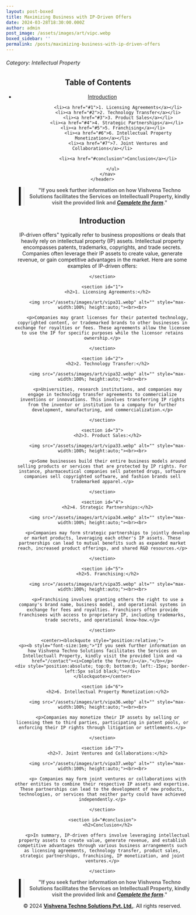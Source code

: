 ```yaml
---
layout: post-boxed
title: Maximizing Business with IP-Driven Offers
date: 2024-03-28T18:30:00.000Z
author: admin
post_image: /assets/images/art/vipc.webp
boxed_sidebar: ''
permalink: /posts/maximizing-business-with-ip-driven-offers
---
```


###### Category: Intellectual Property

<html lang="en">
<head>
    <meta charset="UTF-8">
    <meta name="viewport" content="width=device-width, initial-scale=1.0">
    <title><h1>Maximizing Business with IP-Driven Offers</h1></title>
    <meta name="description" content="Discover how companies harness intellectual property assets to create value, generate revenue, and gain competitive advantages. Learn about licensing, technology transfer, product sales, partnerships, and more.">
</head>
<body>
   <header>
	<h2>Table of Contents</h2>
       <nav>
			<ul>
				<li><a href="#introduction">Introduction</a></li>

```
			<li><a href="#1">1. Licensing Agreements</a></li>
			<li><a href="#2">2. Technology Transfer</a></li>
			<li><a href="#3">3. Product Sales</a></li>
			<li><a href="#4">4. Strategic Partnerships</a></li>	
			<li><a href="#5">5. Franchising</a></li>	
			<li><a href="#6">6. Intellectual Property Monetization</a></li>
			<li><a href="#7">7. Joint Ventures and Collaborations</a></li>
			
			<li><a href="#conclusion">Conclusion</a></li>

		</ul>
	</nav>
</header>
```

<center><blockquote style="position:relative;">
<p><b style="font-size:1em;">"If you seek further information on how Vishvena Techno Solutions facilitates the Services on Intellectuall Property, kindly visit the provided link and <a href="/contact"><i>Complete the form</i></a>."</b></p>
<div style="position:absolute; top:0; bottom:0; left:-15px; border-left:5px solid black;"></div>
</blockquote></center>

<article>
    <section id="introduction">
        <h2>Introduction</h2>
        <p>IP-driven offers" typically refer to business propositions or deals that heavily rely on intellectual property (IP) assets. Intellectual property encompasses patents, trademarks, copyrights, and trade secrets. Companies often leverage their IP assets to create value, generate revenue, or gain competitive advantages in the market. Here are some examples of IP-driven offers:</p>

```
</section>

<section id="1">
	<h2>1. Licensing Agreements:</h2>

	<img src="/assets/images/art/vipa31.webp" alt="" style="max-width:100%; height:auto;"><br><br>

	<p>Companies may grant licenses for their patented technology, copyrighted content, or trademarked brands to other businesses in exchange for royalties or fees. These agreements allow the licensee to use the IP for specific purposes while the licensor retains ownership.</p>

</section>

<section id="2">
	<h2>2. Technology Transfer:</h2>

	<img src="/assets/images/art/vipa32.webp" alt="" style="max-width:100%; height:auto;"><br><br>

	<p>Universities, research institutions, and companies may engage in technology transfer agreements to commercialize inventions or innovations. This involves transferring IP rights from the inventor or institution to a company for further development, manufacturing, and commercialization.</p>

</section>

<section id="3">
	<h2>3. Product Sales:</h2>

	<img src="/assets/images/art/vipa33.webp" alt="" style="max-width:100%; height:auto;"><br><br>

	<p>Some businesses build their entire business models around selling products or services that are protected by IP rights. For instance, pharmaceutical companies sell patented drugs, software companies sell copyrighted software, and fashion brands sell trademarked apparel.</p>

</section>

<section id="4">
	<h2>4. Strategic Partnerships:</h2>

	<img src="/assets/images/art/vipa34.webp" alt="" style="max-width:100%; height:auto;"><br><br>

	<p>Companies may form strategic partnerships to jointly develop or market products, leveraging each other's IP assets. These partnerships can lead to mutual benefits such as expanded market reach, increased product offerings, and shared R&D resources.</p>

</section>

<section id="5">
	<h2>5. Franchising:</h2>

	<img src="/assets/images/art/vipa35.webp" alt="" style="max-width:100%; height:auto;"><br><br>

	<p>Franchising involves granting others the right to use a company's brand name, business model, and operational systems in exchange for fees and royalties. Franchisors often provide franchisees with access to proprietary IP, including trademarks, trade secrets, and operational know-how.</p>

</section>

<center><blockquote style="position:relative;">
<p><b style="font-size:1em;">"If you seek further information on how Vishvena Techno Solutions facilitates the Services on Intellectuall Property, kindly visit the provided link and <a href="/contact"><i>Complete the form</i></a>."</b></p>
<div style="position:absolute; top:0; bottom:0; left:-15px; border-left:5px solid black;"></div>
</blockquote></center>

<section id="6">
	<h2>6. Intellectual Property Monetization:</h2>

	<img src="/assets/images/art/vipa36.webp" alt="" style="max-width:100%; height:auto;"><br><br>

	<p>Companies may monetize their IP assets by selling or licensing them to third parties, participating in patent pools, or enforcing their IP rights through litigation or settlements.</p>

</section>

<section id="7">
	<h2>7. Joint Ventures and Collaborations:</h2>

	<img src="/assets/images/art/vipa37.webp" alt="" style="max-width:100%; height:auto;"><br><br>

	<p> Companies may form joint ventures or collaborations with other entities to combine their respective IP assets and expertise. These partnerships can lead to the development of new products, technologies, or services that neither party could have achieved independently.</p>

</section>

<section id="#conclusion">
	<h2>Conclusion</h2>

	<p>In summary, IP-driven offers involve leveraging intellectual property assets to create value, generate revenue, and establish competitive advantages through various business arrangements such as licensing agreements, technology transfer, product sales, strategic partnerships, franchising, IP monetization, and joint ventures.</p>

</section>
```

</article>

<center><blockquote style="position:relative;">
<p><b style="font-size:1em;">"If you seek further information on how Vishvena Techno Solutions facilitates the Services on Intellectuall Property, kindly visit the provided link and <a href="/contact"><i>Complete the form</i></a>."</b></p>
<div style="position:absolute; top:0; bottom:0; left:-15px; border-left:5px solid black;"></div>
</blockquote></center>

<footer>
<center><p>&copy; 2024 <a href="https://vishvena.com"><b>Vishvena Techno Solutions Pvt. Ltd.</b></a>. All rights reserved.</p></center>

</footer>
</body>
</html>
